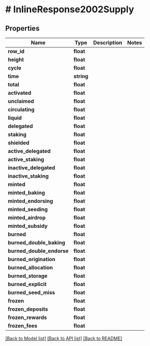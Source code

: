 # # InlineResponse2002Supply

## Properties

Name | Type | Description | Notes
------------ | ------------- | ------------- | -------------
**row_id** | **float** |  |
**height** | **float** |  |
**cycle** | **float** |  |
**time** | **string** |  |
**total** | **float** |  |
**activated** | **float** |  |
**unclaimed** | **float** |  |
**circulating** | **float** |  |
**liquid** | **float** |  |
**delegated** | **float** |  |
**staking** | **float** |  |
**shielded** | **float** |  |
**active_delegated** | **float** |  |
**active_staking** | **float** |  |
**inactive_delegated** | **float** |  |
**inactive_staking** | **float** |  |
**minted** | **float** |  |
**minted_baking** | **float** |  |
**minted_endorsing** | **float** |  |
**minted_seeding** | **float** |  |
**minted_airdrop** | **float** |  |
**minted_subsidy** | **float** |  |
**burned** | **float** |  |
**burned_double_baking** | **float** |  |
**burned_double_endorse** | **float** |  |
**burned_origination** | **float** |  |
**burned_allocation** | **float** |  |
**burned_storage** | **float** |  |
**burned_explicit** | **float** |  |
**burned_seed_miss** | **float** |  |
**frozen** | **float** |  |
**frozen_deposits** | **float** |  |
**frozen_rewards** | **float** |  |
**frozen_fees** | **float** |  |

[[Back to Model list]](../../README.md#models) [[Back to API list]](../../README.md#endpoints) [[Back to README]](../../README.md)
